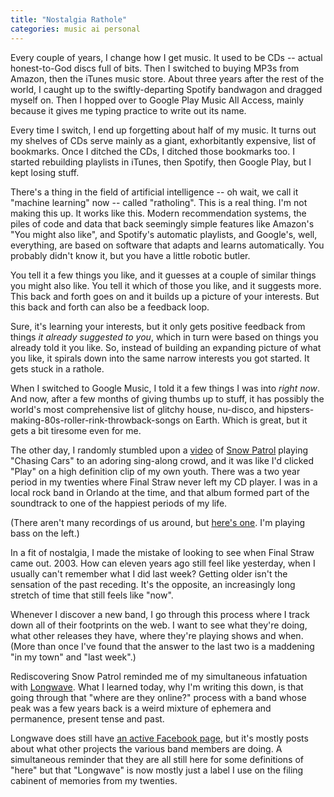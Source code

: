 ```yaml
---
title: "Nostalgia Rathole"
categories: music ai personal
---
```


Every couple of years, I change how I get music. It used to be CDs -- actual
honest-to-God discs full of bits. Then I switched to buying MP3s from Amazon,
then the iTunes music store. About three years after the rest of the world, I
caught up to the swiftly-departing Spotify bandwagon and dragged myself on. Then
I hopped over to Google Play Music All Access, mainly because it gives me typing
practice to write out its name.

Every time I switch, I end up forgetting about half of my music. It turns out my
shelves of CDs serve mainly as a giant, exhorbitantly expensive, list of
bookmarks. Once I ditched the CDs, I ditched those bookmarks too. I started
rebuilding playlists in iTunes, then Spotify, then Google Play, but I kept
losing stuff.

There's a thing in the field of artificial intelligence -- oh wait, we call it
"machine learning" now -- called "ratholing". This is a real thing. I'm not
making this up. It works like this. Modern recommendation systems, the piles of
code and data that back seemingly simple features like Amazon's "You might also
like", and Spotify's automatic playlists, and Google's, well, everything, are
based on software that adapts and learns automatically. You probably didn't know
it, but you have a little robotic butler.

You tell it a few things you like, and it guesses at a couple of similar things
you might also like. You tell it which of those you like, and it suggests more.
This back and forth goes on and it builds up a picture of your interests. But
this back and forth can also be a feedback loop.

Sure, it's learning your interests, but it only gets positive feedback from
things *it already suggested to you*, which in turn were based on things you
already told it you like. So, instead of building an expanding picture of what
you like, it spirals down into the same narrow interests you got started. It
gets stuck in a rathole.

When I switched to Google Music, I told it a few things I was into *right now*.
And now, after a few months of giving thumbs up to stuff, it has possibly the
world's most comprehensive list of glitchy house, nu-disco, and
hipsters-making-80s-roller-rink-throwback-songs on Earth. Which is great, but it
gets a bit tiresome even for me.

The other day, I randomly stumbled upon a [video][] of [Snow Patrol][] playing
"Chasing Cars" to an adoring sing-along crowd, and it was like I'd clicked
"Play" on a high definition clip of my own youth. There was a two year period in
my twenties where Final Straw never left my CD player. I was in a local rock
band in Orlando at the time, and that album formed part of the soundtrack to one
of the happiest periods of my life.

[video]: http://www.youtube.com/watch?v=6TLRnu1BOnA
[snow patrol]: http://www.snowpatrol.com/

(There aren't many recordings of us around, but [here's one][medic]. I'm playing
bass on the left.)

[medic]: http://www.youtube.com/watch?v=Lfj8ltIZQg0

In a fit of nostalgia, I made the mistake of looking to see when Final Straw
came out. 2003. How can eleven years ago still feel like yesterday, when I
usually can't remember what I did last week? Getting older isn't the sensation
of the past receding. It's the opposite, an increasingly long stretch of time
that still feels like "now".

Whenever I discover a new band, I go through this process where I track down all
of their footprints on the web. I want to see what they're doing, what other
releases they have, where they're playing shows and when. (More than once I've
found that the answer to the last two is a maddening "in my town" and "last
week".)

Rediscovering Snow Patrol reminded me of my simultaneous infatuation with
[Longwave][]. What I learned today, why I'm writing this down, is that going
through that "where are they online?" process with a band whose peak was a few
years back is a weird mixture of ephemera and permanence, present tense and
past.

[longwave]: http://www.longwavetheband.com/

Longwave does still have [an active Facebook page][fb], but it's mostly posts
about what other projects the various band members are doing. A simultaneous
reminder that they are all still here for some definitions of "here" but that
"Longwave" is now mostly just a label I use on the filing cabinent of memories
from my twenties.

[fb]: https://www.facebook.com/longwave
